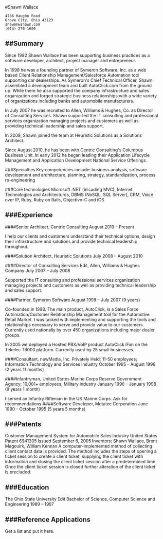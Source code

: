#Shawn Wallace

	4766 Haughn Road
	Grove City, Ohio 43123
	shawn@wshawn.com
	(614) 270-1600

##Summary
---
Since 1992 Shawn Wallace has been supporting business practices as a software developer, architect, project manager and entrepreneur.

In 1998 he was a founding partner of Symeron Software, Inc. as a web based Client Relationship Management/Salesforce Automation tool supporting car dealerships. As Symeron's Chief Technical Officer, Shawn assembled a development team and built AutoClick.com from the ground up. While there he also supported the company infrastructure and sales organization and forged strategic business relationships with a wide variety of organizations including banks and automobile manufacturers.

In July 2007 he was recruited to Allen, Williams & Hughes, Co. as Director of Consulting Services. Shawn supported the IT consulting and professional services organization managing projects and customers as well as providing technical leadership and sales support.

In 2008, Shawn joined the team at Heuristic Solutions as a Solutions Architect.

Since August 2010, he has been with Centric Consulting's Columbus Business Unit. In early 2012 he began leading their Application Lifecycle Management and Application Development National Service Offerings.

###Specialties
Key competencies include: business analysis, software development and architecture, planning, strategy, standardization, process re-engineering 

###Core technologies
Microsoft .NET (inlcuding MVC), Internet Technologies and Architectures, DBMS (NoSQL, SQL Server), CRM, Voice over IP, Ruby, Ruby on Rails, Objective-C and iOS

###Experience
---
####Senior Architect, Centric Consulting
August 2010 – Present

I help our clients and customers understand their technical options, design their infrastructure and solutions and provide technical leadership throughout.

####Solution Architect, Heuristic Solutions
July 2008 – August 2010

####Director of Consulting Services Edit, Allen, Williams & Hughes Company
July 2007 – July 2008

Supported the IT consulting and professional services organization managing projects and customers as well as providing technical leadership and sales support.

####Partner, Symeron Software
August 1998 – July 2007 (9 years)

Co-founded in 1998. The main product, AutoClick, is a Sales Force Automation/Customer Relationship Management tool for the Automotive Retail Market. I was tasked with implementing and supporting the tools and relationships necessary to serve and provide value to our customers. Currently used nationally by over 450 organizations including major dealer groups.

In 2005 we deployed a Hosted PBX/VoIP product AutoClick iFon on the Tekelec T6000 platform. Currently used by 25 small businesses.

####Consultant, newMedia, Inc.
Privately Held; 11-50 employees; Information Technology and Services industry
October 1995 – August 1998 (2 years 11 months)

####Infantryman, United States Marine Corps Reserve
Government Agency; 10,001+ employees; Military industry
January 1990 – January 1998 (8 years 1 month)

I served an Infantry Rifleman in the US Marine Corps.
Ask for recommendations
####Software Developer, Metatec Corporation
June 1990 – October 1995 (5 years 5 months)

###Patents
---
Customer Management System for Automobile Sales Industry
United States Patent 6941305 Issued September 6, 2005
Inventors: Shawn Wallace, Brent Magouirk, William Kennan
A computer-implemented method of collecting client contact data is provided. The method includes the steps of opening a ticket session to create a client ticket, supplying the client ticket with information and closing the client ticket session after a predetermined time. Once the client ticket session is closed further alteration of the client ticket is precluded.

###Education
---
The Ohio State University Edit
Bachelor of Science, Computer Science and Engineering
1989 – 1997

###Reference Applications
---
Get a list and put it here.